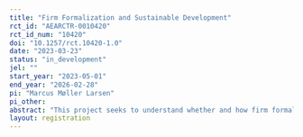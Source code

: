 ```yaml
---
title: "Firm Formalization and Sustainable Development"
rct_id: "AEARCTR-0010420"
rct_id_num: "10420"
doi: "10.1257/rct.10420-1.0"
date: "2023-03-23"
status: "in_development"
jel: ""
start_year: "2023-05-01"
end_year: "2026-02-28"
pi: "Marcus Møller Larsen"
pi_other:
abstract: "This project seeks to understand whether and how firm formalization leads to sustainable development. A common trait of most developing economies is the vast presence of firms operating in the informal economy as unregistered enterprises. While many official development policies emphasize the sustainability potential of formalizing these enterprises, it is currently unclear whether and how firm formalization is associated with the adoption of sustainable, inclusive, and environmental business practices. Together with a collaborators from Makerere University Kampala and Uganda Small Scale Industry Association, this project will conduct a field experiment in Uganda consisting of randomized controlled trials to understand 1) why business owners choose to remain informal or decide to formalize, and 2) whether firm formalization leads to the adoption of sustainable business practices. This project can contribute with a more profound understanding of the decision-making underlying the transition to formality and its effect on sustainable development."
layout: registration
---
```


